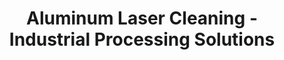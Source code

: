 ---
title: Aluminum Laser Cleaning - Industrial Processing Solutions
meta_tags:
- name: description
  content: Advanced laser cleaning for Aluminum (2.7 g/cm³) using 1064nm (primary),
    532nm (optional) technology for Automotive Cleaning aluminum engine components
    for i...
- name: keywords
  content: aluminum, aluminum laser cleaning, aluminum metal, laser ablation, laser
    cleaning, non-contact cleaning, precision laser processing, surface contamination
    removal, industrial laser applications, laser surface treatment, pulsed laser
    cleaning, metal fabrication, corrosion removal, oxide cleaning, Automotive applications,
    Aerospace applications, 1064nm (primary), 532nm (optional) laser
- name: author
  content: Alessandro Moretti
- name: category
  content: metal
- name: robots
  content: index, follow, max-snippet:-1, max-image-preview:large
- name: googlebot
  content: index, follow, max-snippet:-1, max-image-preview:large
- name: viewport
  content: width=device-width, initial-scale=1.0
- name: format-detection
  content: telephone=no
- name: theme-color
  content: '#1a365d'
- name: color-scheme
  content: light dark
- name: material:density
  content: 2.7 g/cm³
- name: laser:wavelength
  content: 1064nm (primary), 532nm (optional)
- name: application-name
  content: Z-Beam Laser Processing Guide
- name: msapplication-TileColor
  content: '#1a365d'
- name: msapplication-config
  content: /browserconfig.xml
opengraph:
- property: og:title
  content: Aluminum Laser Cleaning - Industrial Processing Solutions
- property: og:description
  content: Advanced laser cleaning for Aluminum (2.7 g/cm³) using 1064nm (primary),
    532nm (optional) technology for Automotive Cleaning aluminum engine components
    for i...
- property: og:type
  content: article
- property: og:image
  content: /images/aluminum-laser-cleaning-hero.jpg
- property: og:image:alt
  content: Aluminum laser cleaning process showing precision surface treatment and
    contamination removal
- property: og:image:width
  content: '1200'
- property: og:image:height
  content: '630'
- property: og:url
  content: https://z-beam.com/aluminum-laser-cleaning
- property: og:site_name
  content: Z-Beam Laser Processing Guide
- property: og:locale
  content: en_US
- property: article:author
  content: Alessandro Moretti
- property: article:section
  content: Metal Processing
- property: article:tag
  content: Aluminum laser cleaning
twitter:
- name: twitter:card
  content: summary_large_image
- name: twitter:title
  content: Aluminum Laser Cleaning - Industrial Processing Solutions
- name: twitter:description
  content: Advanced laser cleaning for Aluminum (2.7 g/cm³) using 1064nm (primary),
    532nm (optional) technology for Automotive Cleaning aluminum engine components
    for i...
- name: twitter:image
  content: /images/aluminum-laser-cleaning-hero.jpg
- name: twitter:image:alt
  content: Aluminum laser cleaning technical guide
- name: twitter:site
  content: '@ZBeamTech'
- name: twitter:creator
  content: '@ZBeamTech'
canonical: https://z-beam.com/aluminum-laser-cleaning
alternate:
- hreflang: en
  href: https://z-beam.com/aluminum-laser-cleaning
---